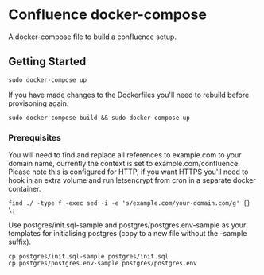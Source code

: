 # Confluence docker-compose

A docker-compose file to build a confluence setup.

## Getting Started

```
sudo docker-compose up
```

If you have made changes to the Dockerfiles you'll need to rebuild before provisoning again.
```
sudo docker-compose build && sudo docker-compose up
```

### Prerequisites

You will need to find and replace all references to example.com to your domain name, currently the context is set to example.com/confluence. Please note this is configured for HTTP, if you want HTTPS you'll need
 to hook in an extra volume and run letsencrypt from cron in a separate docker container.
```
find ./ -type f -exec sed -i -e 's/example.com/your-domain.com/g' {} \;
```

Use postgres/init.sql-sample and postgres/postgres.env-sample as your templates for initialising postgres (copy to a new file without the -sample suffix).
```
cp postgres/init.sql-sample postgres/init.sql
cp postgres/postgres.env-sample postgres/postgres.env
```
